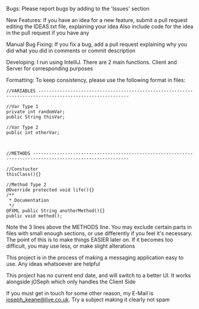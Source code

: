 Bugs:
Please report bugs by adding to the 'Issues' section

New Features:
If you have an idea for a new feature, submit a pull request editing the IDEAS.txt file, explaining your idea
Also include code for the idea in the pull request if you have any

Manual Bug Fixing:
If you fix a bug, add a pull request explaining why you did what you did in comments or commit description

Developing:
I run using IntelliJ. There are 2 main functions. Client and Server for corresponding purposes

Formatting:
To keep consistency, please use the following format in files:
    
<!-- language: lang-java -->
    
    //VARIABLES --------------------------------------------------------------------------------------------------------
    
    //Var Type 1
    private int randomVar;
    public String thisVar;
    
    //Var Type 2
    public int otherVar;
    
    
    
 	//METHODS ----------------------------------------------------------------------------------------------------------
 	
 	//Constuctor
 	thisClass(){}
 	
 	//Method Type 2
 	@Override protected void life(){}
 	/**
 	 * Documentation
 	 */
 	@FXML public String anotherMethod(){}
 	public void method();

Note the 3 lines above the METHODS line. You may exclude certain parts in files with small enough sections, or use differently if you feel it's necessary.
The point of this is to make things EASIER later on. If it becomes too difficult, you may use less, or make slight alterations

This project is in the process of making a messaging application easy to use. Any ideas whatsoever are helpful

This project has no current end date, and will switch to a better UI. It works alongside jOSeph which only handles the Client Side

If you must get in touch for some other reason, my E-Mail is joseph_keane@live.co.uk. Try a subject making it clearly not spam
